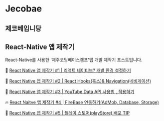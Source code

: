 # Jecobae

## 제코베입니당

## React-Native 앱 제작기

React-Native를 사용한 '제주코딩베이스캠프'앱 개발 제작기 포스트입니다. 

💎 [React Native 앱 제작기 #1 | 리액트 네이티브? 개발 환경 설정하기 ](https://www.notion.so/React-Native-1-740fd8f5a7bc40878216e73458a4a0e8)

💎 [React Native 앱 제작기 #2 | React Hooks(훅스)& Navigation(네비게이션)](https://www.notion.so/React-Native-2-React-Hooks-Navigation-ca768111e6fb4400a8c24df9479d05a0)

💎 [React Native 앱 제작기 #3 | YouTube Data API 사용법 , 적용하기](https://www.notion.so/React-Native-3-YouTube-Data-API-a3204fcb757743a58dbbc6b0a32ebabd)

🔥 [React Naitve 앱 제작기 #4 | FireBase 연동하기(AdMob, Database, Storage)](https://www.notion.so/React-Naitve-4-FireBase-AdMob-Database-Storage-b66df612e9644a87b07f21b219cf0a90)

💎 [React Native 앱 제작기 #5 | 플레이 스토어(playStore) 배포 TIP ](https://www.notion.so/React-Native-5-playStore-TIP-bde321ec399f43aab419d01a90556f2a)

